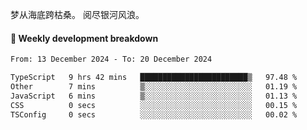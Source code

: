 梦从海底跨枯桑。
阅尽银河风浪。


#### 📝 Weekly development breakdown

<!--START_SECTION:waka-->

```txt
From: 13 December 2024 - To: 20 December 2024

TypeScript   9 hrs 42 mins   ████████████████████████▒   97.48 %
Other        7 mins          ▒░░░░░░░░░░░░░░░░░░░░░░░░   01.19 %
JavaScript   6 mins          ▒░░░░░░░░░░░░░░░░░░░░░░░░   01.13 %
CSS          0 secs          ░░░░░░░░░░░░░░░░░░░░░░░░░   00.15 %
TSConfig     0 secs          ░░░░░░░░░░░░░░░░░░░░░░░░░   00.02 %
```

<!--END_SECTION:waka-->




